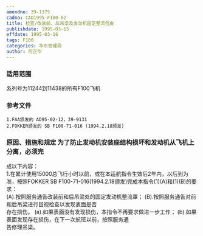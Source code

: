 ```yaml
---
amendno: 39-1375  
cadno: CAD1995-F100-02  
title: 检查/改装前、后吊梁及发动机固定整流包皮  
publishdate: 1995-03-15  
effdate: 1995-03-16  
tags: F100  
categories: 华东管理局  
author: 何正华  
---
```

  
### 适用范围  
系列号为11244到11438的所有F100飞机  
  
<!--more-->  
### 参考文件  
    1.FAA颁发的 AD95-02-12，39-9131  
    2.FOKKER颁发的 SB F100-71-016 (1994.2.18颁发)  
  
### 原因、措施和规定 为了防止发动机安装座结构损坏和发动机从飞机上分离，必须完  
成以下内容：  
    1.在累计使用15000总飞行小时以前，或在本适航指令生效后2年内，以后到为准，按照FOKKER SB F100-71-016(1994.2.18颁发)完成本指令(1)(A)和(1)(B)的要求：  
     (A).按照服务通告改装前和后吊梁处的固定发动机整流罩；      (B).按照服务通告对前和后吊梁进行目视检查以发现表面是否  
存在损伤。       (a).如果表面没有发现损伤，本指令不再要求做进一步工作；       (b).如果表面发现存在损伤，在下一次航班以前，按照服务通  
告修理吊梁。  
  
